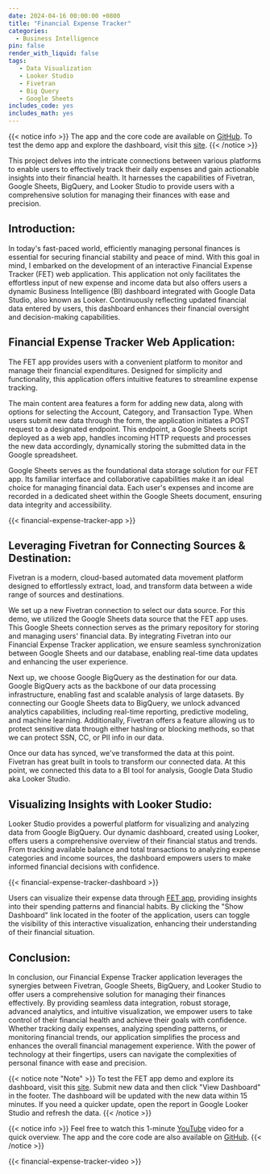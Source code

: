 ```yaml
---
date: 2024-04-16 00:00:00 +0800
title: "Financial Expense Tracker"
categories:
  - Business Intelligence
pin: false
render_with_liquid: false
tags:
   - Data Visualization
   - Looker Studio
   - Fivetran
   - Big Query
   - Google Sheets
includes_code: yes
includes_math: yes
---
```


{{< notice info >}}
The app and the core code are available on [GitHub](https://github.com/ahmedsalim3/Expense-Tracker.git). To test the demo app and explore the dashboard, visit this [site](https://ahmedsalim3.github.io/Expense-Tracker/).
{{< /notice >}}

This project delves into the intricate connections between various platforms to enable users to effectively track their daily expenses and gain actionable insights into their financial health. It harnesses the capabilities of Fivetran, Google Sheets, BigQuery, and Looker Studio to provide users with a comprehensive solution for managing their finances with ease and precision.

## Introduction:

In today's fast-paced world, efficiently managing personal finances is essential for securing financial stability and peace of mind. With this goal in mind, I embarked on the development of an interactive Financial Expense Tracker (FET) web application. This application not only facilitates the effortless input of new expense and income data but also offers users a dynamic Business Intelligence (BI) dashboard integrated with Google Data Studio, also known as Looker. Continuously reflecting updated financial data entered by users, this dashboard enhances their financial oversight and decision-making capabilities.

## Financial Expense Tracker Web Application:

The FET app provides users with a convenient platform to monitor and manage their financial expenditures. Designed for simplicity and functionality, this application offers intuitive features to streamline expense tracking.

The main content area features a form for adding new data, along with options for selecting the Account, Category, and Transaction Type. When users submit new data through the form, the application initiates a POST request to a designated endpoint. This endpoint, a Google Sheets script deployed as a web app, handles incoming HTTP requests and processes the new data accordingly, dynamically storing the submitted data in the Google spreadsheet.

Google Sheets serves as the foundational data storage solution for our FET app. Its familiar interface and collaborative capabilities make it an ideal choice for managing financial data. Each user's expenses and income are recorded in a dedicated sheet within the Google Sheets document, ensuring data integrity and accessibility.

{{< financial-expense-tracker-app >}}

## Leveraging Fivetran for Connecting Sources & Destination:

Fivetran is a modern, cloud-based automated data movement platform designed to effortlessly extract, load, and transform data between a wide range of sources and destinations.

We set up a new Fivetran connection to select our data source. For this demo, we utilized the Google Sheets data source that the FET app uses. This Google Sheets connection serves as the primary repository for storing and managing users' financial data. By integrating Fivetran into our Financial Expense Tracker application, we ensure seamless synchronization between Google Sheets and our database, enabling real-time data updates and enhancing the user experience.

Next up, we choose Google BigQuery as the destination for our data. Google BigQuery acts as the backbone of our data processing infrastructure, enabling fast and scalable analysis of large datasets. By connecting our Google Sheets data to BigQuery, we unlock advanced analytics capabilities, including real-time reporting, predictive modeling, and machine learning. Additionally, Fivetran offers a feature allowing us to protect sensitive data through either hashing or blocking methods, so that we can protect SSN, CC, or PII info in our data.

Once our data has synced, we've transformed the data at this point. Fivetran has great built in tools to transform our connected data. At this point, we connected this data to a BI tool for analysis, Google Data Studio aka Looker Studio.

## Visualizing Insights with Looker Studio:

Looker Studio provides a powerful platform for visualizing and analyzing data from Google BigQuery. Our dynamic dashboard, created using Looker, offers users a comprehensive overview of their financial status and trends. From tracking available balance and total transactions to analyzing expense categories and income sources, the dashboard empowers users to make informed financial decisions with confidence.

{{< financial-expense-tracker-dashboard >}}

Users can visualize their expense data through [FET app][section-web-app], providing insights into their spending patterns and financial habits. By clicking the "Show Dashboard" link located in the footer of the application, users can toggle the visibility of this interactive visualization, enhancing their understanding of their financial situation.

## Conclusion:

In conclusion, our Financial Expense Tracker application leverages the synergies between Fivetran, Google Sheets, BigQuery, and Looker Studio to offer users a comprehensive solution for managing their finances effectively. By providing seamless data integration, robust storage, advanced analytics, and intuitive visualization, we empower users to take control of their financial health and achieve their goals with confidence. Whether tracking daily expenses, analyzing spending patterns, or monitoring financial trends, our application simplifies the process and enhances the overall financial management experience. With the power of technology at their fingertips, users can navigate the complexities of personal finance with ease and precision.


{{< notice note "Note" >}}
To test the FET app demo and explore its dashboard, visit this [site](https://ahmedsalim3.github.io/Expense-Tracker/). Submit new data and then click "View Dashboard" in the footer. The dashboard will be updated with the new data within 15 minutes. If you need a quicker update, open the report in Google Looker Studio and refresh the data.
{{< /notice >}}

{{< notice info >}}
Feel free to watch this 1-minute [YouTube](https://youtu.be/NTogK6VHEDc) video for a quick overview.
The app and the core code are also available on [GitHub](https://github.com/ahmedsalim3/Expense-Tracker.git).
{{< /notice >}}

{{< financial-expense-tracker-video >}}

[section-web-app]: #financial-expense-tracker-web-application
